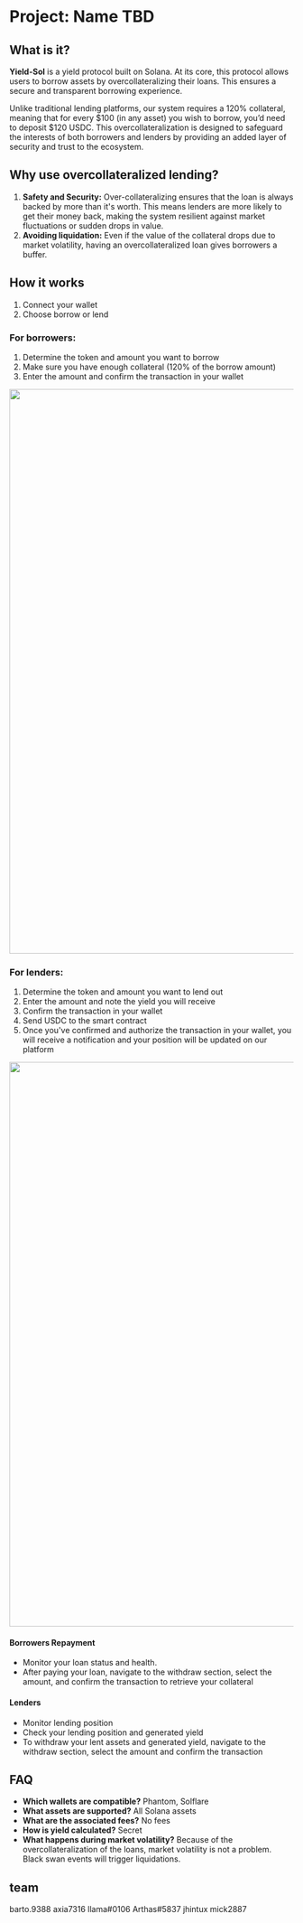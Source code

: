 # Project: Name TBD

## What is it?
**Yield-Sol** is a yield protocol built on Solana. At its core, this protocol allows users to borrow assets by overcollateralizing their loans. This ensures a secure and transparent borrowing experience.

Unlike traditional lending platforms, our system requires a 120% collateral, meaning that for every $100 (in any asset) you wish to borrow, you’d need to deposit $120 USDC. This overcollateralization is designed to safeguard the interests of both borrowers and lenders by providing an added layer of security and trust to the ecosystem.

## Why use overcollateralized lending?
1. **Safety and Security:** Over-collateralizing ensures that the loan is always backed by more than it's worth. This means lenders are more likely to get their money back, making the system resilient against market fluctuations or sudden drops in value.  
2. **Avoiding liquidation:** Even if the value of the collateral drops due to market volatility, having an overcollateralized loan gives borrowers a buffer.

## How it works
1. Connect your wallet 
2. Choose borrow or lend

### For borrowers:
1. Determine the token and amount you want to borrow
2. Make sure you have enough collateral (120% of the borrow amount)
3. Enter the amount and confirm the transaction in your wallet
<img src="https://github.com/edulanasca/yield-sol/assets/72363956/632a32af-2fd6-47e7-a1bf-ea27fc06a8da" width="1000">

### For lenders:
1. Determine the token and amount you want to lend out 
2. Enter the amount and note the yield you will receive 
3. Confirm the transaction in your wallet
4. Send USDC to the smart contract
5. Once you've confirmed and authorize the transaction in your wallet, you will receive a notification and your position will be updated on our platform
<img src="https://github.com/edulanasca/yield-sol/assets/72363956/4e83d5d5-8c1d-4e3b-a4e0-598c55766126" width="1000">

#### Borrowers Repayment
- Monitor your loan status and health.
- After paying your loan, navigate to the withdraw section, select the amount, and confirm the transaction to retrieve your collateral

#### Lenders
- Monitor lending position
- Check your lending position and generated yield
- To withdraw your lent assets and generated yield, navigate to the withdraw section, select the amount and confirm the transaction

## FAQ
- **Which wallets are compatible?** Phantom, Solflare
- **What assets are supported?** All Solana assets
- **What are the associated fees?** No fees
- **How is yield calculated?** Secret
- **What happens during market volatility?** Because of the overcollateralization of the loans, market volatility is not a problem. Black swan events will trigger liquidations.

## team 
barto.9388
axia7316
llama#0106
Arthas#5837
jhintux
mick2887
